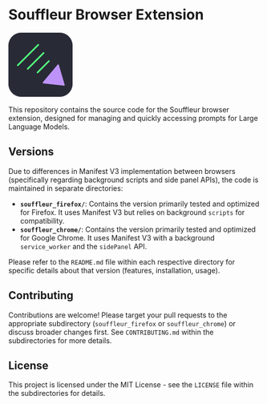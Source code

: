 # Souffleur Browser Extension

![Souffleur Logo](souffleur_chrome/icons/icon128.png)

This repository contains the source code for the Souffleur browser extension, designed for managing and quickly accessing prompts for Large Language Models.

## Versions

Due to differences in Manifest V3 implementation between browsers (specifically regarding background scripts and side panel APIs), the code is maintained in separate directories:

-   **`souffleur_firefox/`**: Contains the version primarily tested and optimized for Firefox. It uses Manifest V3 but relies on background `scripts` for compatibility.
-   **`souffleur_chrome/`**: Contains the version primarily tested and optimized for Google Chrome. It uses Manifest V3 with a background `service_worker` and the `sidePanel` API.

Please refer to the `README.md` file within each respective directory for specific details about that version (features, installation, usage).

## Contributing

Contributions are welcome! Please target your pull requests to the appropriate subdirectory (`souffleur_firefox` or `souffleur_chrome`) or discuss broader changes first. See `CONTRIBUTING.md` within the subdirectories for more details.

## License

This project is licensed under the MIT License - see the `LICENSE` file within the subdirectories for details.